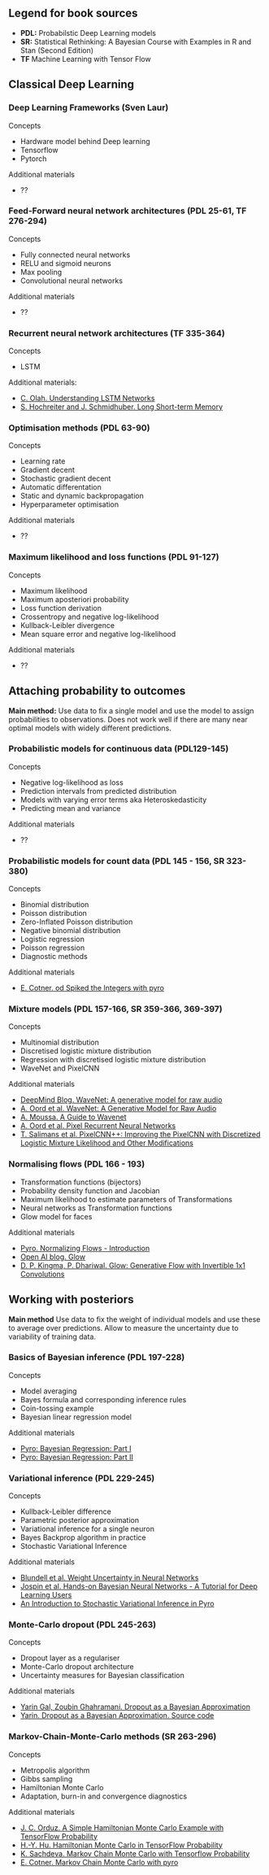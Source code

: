 ## Legend for book sources
* **PDL:** Probabilstic Deep Learning models
* **SR:** Statistical Rethinking: A Bayesian Course with Examples in R and Stan (Second Edition)  
* **TF** Machine Learning with Tensor Flow

## Classical Deep Learning

### Deep Learning Frameworks (Sven Laur)

Concepts
* Hardware model behind Deep learning
* Tensorflow
* Pytorch

Additional materials
* ??

### Feed-Forward neural network architectures (PDL 25-61, TF 276-294)

Concepts
* Fully connected neural networks
* RELU and sigmoid neurons
* Max pooling
* Convolutional neural networks

Additional materials
* ??


### Recurrent neural network architectures (TF 335-364)

Concepts
* LSTM

Additional materials:
* [C. Olah. Understanding LSTM Networks](https://colah.github.io/posts/2015-08-Understanding-LSTMs)
* [S. Hochreiter and J. Schmidhuber. Long Short-term Memory](https://www.researchgate.net/publication/13853244_Long_Short-term_Memory)


### Optimisation methods (PDL 63-90)

Concepts
* Learning rate
* Gradient decent
* Stochastic gradient decent
* Automatic differentation
* Static and dynamic backpropagation
* Hyperparameter optimisation

Additional materials
* ??

### Maximum likelihood and loss functions (PDL 91-127)

Concepts
* Maximum likelihood
* Maximum aposteriori probability
* Loss function derivation
* Crossentropy and negative log-likelihood
* Kullback-Leibler divergence
* Mean square error and negative log-likelihood

Additional materials
* ??

## Attaching probability to outcomes

**Main method:**
Use data to fix a single model and use the model to assign probabilities to observations.
Does not work well if there are many near optimal models with widely different predictions.


### Probabilistic models for continuous data (PDL129-145)

Concepts
* Negative log-likelihood as loss
* Prediction intervals from predicted distribution
* Models with varying error terms aka Heteroskedasticity
* Predicting mean and variance

Additional materials
* ??

### Probabilistic models for count data (PDL 145 - 156, SR 323-380)

Concepts
* Binomial distribution
* Poisson distribution
* Zero-Inflated Poisson distribution
* Negative binomial distribution
* Logistic regression
* Poisson regression
* Diagnostic methods

Additional materials
* [E. Cotner. od Spiked the Integers with pyro](https://github.com/ecotner/statistical-rethinking/blob/master/notebooks/11_god_spiked_ints.ipynb)


### Mixture models (PDL 157-166, SR 359-366, 369-397)

Concepts
* Multinomial distribution
* Discretised logistic mixture distribution
* Regression with discretised logistic mixture distribution
* WaveNet and PixelCNN

Additional materials
* [DeepMind Blog. WaveNet: A generative model for raw audio](https://www.deepmind.com/blog/wavenet-a-generative-model-for-raw-audio)
* [A. Oord et al. WaveNet: A Generative Model for Raw Audio](https://arxiv.org/abs/1609.03499)
* [A. Moussa. A Guide to Wavenet ](https://github.com/AhmadMoussa/A-Guide-to-Wavenet)
* [A. Oord et al. Pixel Recurrent Neural Networks](https://arxiv.org/abs/1601.06759)
* [T. Salimans et al. PixelCNN++: Improving the PixelCNN with Discretized Logistic Mixture Likelihood and Other Modifications](https://arxiv.org/abs/1701.05517)


### Normalising flows (PDL 166 - 193)
* Transformation functions (bijectors)
* Probability density function and Jacobian
* Maximum likelihood to estimate parameters of Transformations
* Neural networks as Transformation functions
* Glow model for faces

Additional materials
* [Pyro. Normalizing Flows - Introduction](https://pyro.ai/examples/normalizing_flows_i.html)
* [Open AI blog. Glow](https://openai.com/blog/glow/)
* [D. P. Kingma, P. Dhariwal. Glow: Generative Flow with Invertible 1x1 Convolutions](https://arxiv.org/abs/1807.03039)


## Working with posteriors

**Main method**
Use data to fix the weight of individual models and use these to average over predictions.
Allow to measure the uncertainty due to variability of training data.   

### Basics of Bayesian inference (PDL 197-228)

Concepts
* Model averaging
* Bayes formula and corresponding inference rules
* Coin-tossing example
* Bayesian linear regression model

Additional materials
* [Pyro: Bayesian Regression: Part I](https://pyro.ai/examples/bayesian_regression.html)
* [Pyro: Bayesian Regression: Part II](https://pyro.ai/examples/bayesian_regression_ii.html)

### Variational inference (PDL 229-245)

Concepts
* Kullback-Leibler difference
* Parametric posterior approximation
* Variational inference for a single neuron
* Bayes Backprop algorithm in practice
* Stochastic Variational Inference

Additional materials
* [Blundell et al. Weight Uncertainty in Neural Networks](https://arxiv.org/abs/1505.05424)
* [Jospin et al. Hands-on Bayesian Neural Networks - A Tutorial for Deep Learning Users](https://arxiv.org/pdf/2007.06823.pdf)
* [An Introduction to Stochastic Variational Inference in Pyro](https://pyro.ai/examples/svi_part_i.html)

### Monte-Carlo dropout (PDL 245-263)

Concepts
* Dropout layer as a regulariser
* Monte-Carlo dropout architecture
* Uncertainty measures for Bayesian classification

Additional materials
* [Yarin Gal, Zoubin Ghahramani. Dropout as a Bayesian Approximation](https://arxiv.org/abs/1506.02157)
* [Yarin. Dropout as a Bayesian Approximation. Source code](https://github.com/yaringal/DropoutUncertaintyExps)

### Markov-Chain-Monte-Carlo methods (SR 263-296)

Concepts
* Metropolis algorithm
* Gibbs sampling
* Hamiltonian Monte Carlo
* Adaptation, burn-in and convergence diagnostics

Additional materials
* [J. C. Orduz. A Simple Hamiltonian Monte Carlo Example with TensorFlow Probability](https://juanitorduz.github.io/tfp_hcm/)
* [H.-Y. Hu. Hamiltonian Monte Carlo in TensorFlow Probability](http://www.hongyehu.com/blog2-hamiltonian-monte-carlo-in-tensorflow-tutorial.html)
* [K. Sachdeva. Markov Chain Monte Carlo with Tensorflow Probability](https://github.com/ksachdeva/rethinking-tensorflow-probability/blob/master/notebooks/09_markov_chain_monte_carlo.ipynb)
* [E. Cotner. Markov Chain Monte Carlo with pyro](https://github.com/ecotner/statistical-rethinking/blob/master/notebooks/09_mcmc.ipynb)
